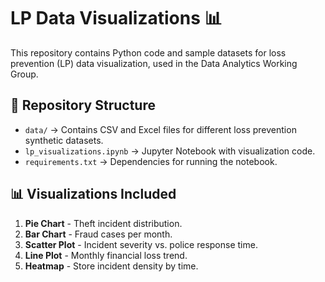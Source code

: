 # LP Data Visualizations 📊

This repository contains Python code and sample datasets for loss prevention (LP) data visualization, used in the Data Analytics Working Group.

## 📂 Repository Structure
- `data/` → Contains CSV and Excel files for different loss prevention synthetic datasets. 
- `lp_visualizations.ipynb` → Jupyter Notebook with visualization code.
- `requirements.txt` → Dependencies for running the notebook.

## 📊 Visualizations Included
1. **Pie Chart** - Theft incident distribution.
2. **Bar Chart** - Fraud cases per month.
3. **Scatter Plot** - Incident severity vs. police response time.
4. **Line Plot** - Monthly financial loss trend.
5. **Heatmap** - Store incident density by time.


